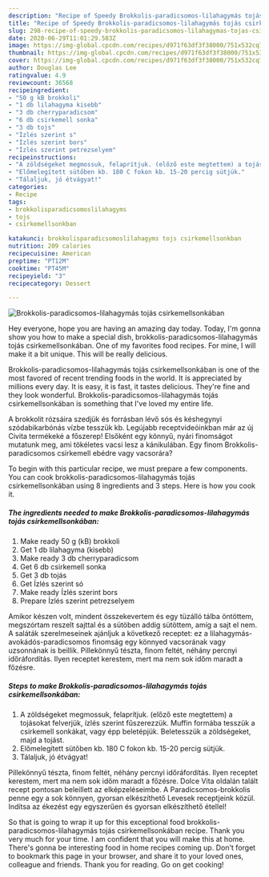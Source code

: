 ```yaml
---
description: "Recipe of Speedy Brokkolis-paradicsomos-lilahagymás tojás csirkemellsonkában"
title: "Recipe of Speedy Brokkolis-paradicsomos-lilahagymás tojás csirkemellsonkában"
slug: 298-recipe-of-speedy-brokkolis-paradicsomos-lilahagymas-tojas-csirkemellsonkaban
date: 2020-06-29T11:01:29.583Z
image: https://img-global.cpcdn.com/recipes/d971f63df3f38000/751x532cq70/brokkolis-paradicsomos-lilahagymas-tojas-csirkemellsonkaban-recept-foto.jpg
thumbnail: https://img-global.cpcdn.com/recipes/d971f63df3f38000/751x532cq70/brokkolis-paradicsomos-lilahagymas-tojas-csirkemellsonkaban-recept-foto.jpg
cover: https://img-global.cpcdn.com/recipes/d971f63df3f38000/751x532cq70/brokkolis-paradicsomos-lilahagymas-tojas-csirkemellsonkaban-recept-foto.jpg
author: Douglas Lee
ratingvalue: 4.9
reviewcount: 36568
recipeingredient:
- "50 g kB brokkoli"
- "1 db lilahagyma kisebb"
- "3 db cherryparadicsom"
- "6 db csirkemell sonka"
- "3 db tojs"
- "Ízlés szerint s"
- "Ízlés szerint bors"
- "Ízlés szerint petrezselyem"
recipeinstructions:
- "A zöldségeket megmossuk, felaprítjuk. (előző este megtettem) a tojásokat felverjük, ízlés szerint fűszerezzük. Muffin formába tesszük a csirkemell sonkákat, vagy épp beletépjük. Beletesszük a zöldségeket, majd a tojást."
- "Előmelegített sütőben kb. 180 C fokon kb. 15-20 percig sütjük."
- "Tálaljuk, jó étvágyat!"
categories:
- Recipe
tags:
- brokkolisparadicsomoslilahagyms
- tojs
- csirkemellsonkban

katakunci: brokkolisparadicsomoslilahagyms tojs csirkemellsonkban 
nutrition: 209 calories
recipecuisine: American
preptime: "PT12M"
cooktime: "PT45M"
recipeyield: "3"
recipecategory: Dessert

---
```



![Brokkolis-paradicsomos-lilahagymás tojás csirkemellsonkában](https://img-global.cpcdn.com/recipes/d971f63df3f38000/751x532cq70/brokkolis-paradicsomos-lilahagymas-tojas-csirkemellsonkaban-recept-foto.jpg)

Hey everyone, hope you are having an amazing day today. Today, I'm gonna show you how to make a special dish, brokkolis-paradicsomos-lilahagymás tojás csirkemellsonkában. One of my favorites food recipes. For mine, I will make it a bit unique. This will be really delicious.

Brokkolis-paradicsomos-lilahagymás tojás csirkemellsonkában is one of the most favored of recent trending foods in the world. It is appreciated by millions every day. It is easy, it is fast, it tastes delicious. They're fine and they look wonderful. Brokkolis-paradicsomos-lilahagymás tojás csirkemellsonkában is something that I've loved my entire life.

A brokkolit rózsáira szedjük és forrásban lévő sós és késhegynyi szódabikarbónás vízbe tesszük kb. Legújabb receptvideóinkban már az új Civita termékeké a főszerep! Elsőként egy könnyű, nyári finomságot mutatunk meg, ami tökéletes vacsi lesz a kánikulában. Egy finom Brokkolis-paradicsomos csirkemell ebédre vagy vacsorára?


To begin with this particular recipe, we must prepare a few components. You can cook brokkolis-paradicsomos-lilahagymás tojás csirkemellsonkában using 8 ingredients and 3 steps. Here is how you cook it.

<!--inarticleads1-->

##### The ingredients needed to make Brokkolis-paradicsomos-lilahagymás tojás csirkemellsonkában:

1. Make ready 50 g (kB) brokkoli
1. Get 1 db lilahagyma (kisebb)
1. Make ready 3 db cherryparadicsom
1. Get 6 db csirkemell sonka
1. Get 3 db tojás
1. Get Ízlés szerint só
1. Make ready Ízlés szerint bors
1. Prepare Ízlés szerint petrezselyem


Amikor készen volt, mindent összekevertem és egy tüzálló tálba öntöttem, megszórtam reszelt sajttal és a sütöben addig sütöttem, amíg a sajt el nem. A saláták szerelmeseinek ajánljuk a következő receptet: ez a lilahagymás-avokádós-paradicsomos finomság egy könnyed vacsorának vagy uzsonnának is beillik. Pillekönnyű tészta, finom feltét, néhány percnyi időráfordítás. Ilyen receptet kerestem, mert ma nem sok időm maradt a főzésre. 

<!--inarticleads2-->

##### Steps to make Brokkolis-paradicsomos-lilahagymás tojás csirkemellsonkában:

1. A zöldségeket megmossuk, felaprítjuk. (előző este megtettem) a tojásokat felverjük, ízlés szerint fűszerezzük. Muffin formába tesszük a csirkemell sonkákat, vagy épp beletépjük. Beletesszük a zöldségeket, majd a tojást.
1. Előmelegített sütőben kb. 180 C fokon kb. 15-20 percig sütjük.
1. Tálaljuk, jó étvágyat!


Pillekönnyű tészta, finom feltét, néhány percnyi időráfordítás. Ilyen receptet kerestem, mert ma nem sok időm maradt a főzésre. Dolce Vita oldalán talált recept pontosan beleillett az elképzeléseimbe. A Paradicsomos-brokkolis penne egy a sok könnyen, gyorsan elkészíthető Levesek receptjeink közül. Indítsa az ékezést egy egyszerűen és gyorsan elkészíthető étellel! 

So that is going to wrap it up for this exceptional food brokkolis-paradicsomos-lilahagymás tojás csirkemellsonkában recipe. Thank you very much for your time. I am confident that you will make this at home. There's gonna be interesting food in home recipes coming up. Don't forget to bookmark this page in your browser, and share it to your loved ones, colleague and friends. Thank you for reading. Go on get cooking!
